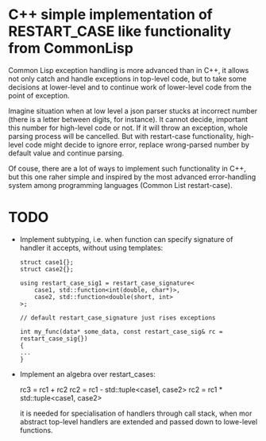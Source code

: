 # C++ simple implementation of RESTART_CASE like functionality from CommonLisp

Common Lisp exception handling is more advanced than in C++,
it allows not only catch and handle exceptions in top-level code,
but to take some decisions at lower-level and to continue work of
lower-level code from the point of exception.

Imagine situation when at low level a json parser stucks at incorrect number
(there is a letter between digits, for instance).
It cannot decide, important this number for high-level code or not. If it will throw an
exception, whole parsing process will be cancelled.
But with restart-case functionality, high-level code might decide to ignore error, replace
wrong-parsed number by default value and continue parsing.

Of couse, there are a lot of ways to implement such functionality in C++, but this one
raher simple and inspired by the most advanced error-handling system among programming
languages (Common List restart-case).

# TODO

  * Implement subtyping, i.e. when function can specify signature of handler it accepts, without
    using templates:
    
        struct case1{};
        struct case2{};
        
        using restart_case_sig1 = restart_case_signature<
            case1, std::function<int(double, char*)>,
            case2, std::function<double(short, int>
        >;
        
        // default restart_case_signature just rises exceptions
        
        int my_func(data* some_data, const restart_case_sig& rc = restart_case_sig{})
        {
        ...
        }
    
  * Implement an algebra over restart_cases:
  
    rc3 = rc1 + rc2
    rc2 = rc1 - std::tuple<case1, case2>
    rc2 = rc1 * std::tuple<case1, case2>
    
    it is needed for specialisation of handlers through call stack, when mor abstract top-level
    handlers are extended and passed down to lowe-level functions.
